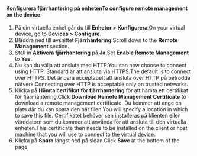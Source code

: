 
#### <a name="to-configure-remote-management-on-the-device"></a><span data-ttu-id="e3c5e-101">Konfigurera fjärrhantering på enheten</span><span class="sxs-lookup"><span data-stu-id="e3c5e-101">To configure remote management on the device</span></span>
1. <span data-ttu-id="e3c5e-102">På din virtuella enhet går du till **Enheter > Konfigurera**.</span><span class="sxs-lookup"><span data-stu-id="e3c5e-102">On your virtual device, go to **Devices > Configure**.</span></span>
2. <span data-ttu-id="e3c5e-103">Bläddra ned till avsnittet **Fjärrhantering**.</span><span class="sxs-lookup"><span data-stu-id="e3c5e-103">Scroll down to the **Remote Management** section.</span></span>
3. <span data-ttu-id="e3c5e-104">Ställ in **Aktivera fjärrhantering** på **Ja**.</span><span class="sxs-lookup"><span data-stu-id="e3c5e-104">Set **Enable Remote Management** to **Yes**.</span></span>
4. <span data-ttu-id="e3c5e-105">Nu kan du välja att ansluta med HTTP.</span><span class="sxs-lookup"><span data-stu-id="e3c5e-105">You can now choose to connect using HTTP.</span></span> <span data-ttu-id="e3c5e-106">Standard är att ansluta via HTTPS.</span><span class="sxs-lookup"><span data-stu-id="e3c5e-106">The default is to connect over HTTPS.</span></span> <span data-ttu-id="e3c5e-107">Det är bara acceptabelt att ansluta över HTTP på betrodda nätverk.</span><span class="sxs-lookup"><span data-stu-id="e3c5e-107">Connecting over HTTP is acceptable only on trusted networks.</span></span>
5. <span data-ttu-id="e3c5e-108">Klicka på **Hämta certifikat för fjärrhantering** för att hämta ett certifikat för fjärrhantering.</span><span class="sxs-lookup"><span data-stu-id="e3c5e-108">Click **Download Remote Management Certificate** to download a remote management certificate.</span></span> <span data-ttu-id="e3c5e-109">Du kommer att ange en plats där du kan spara den här filen.</span><span class="sxs-lookup"><span data-stu-id="e3c5e-109">You will specify a location in which to save this file.</span></span> <span data-ttu-id="e3c5e-110">Certifikatet behöver sen installeras på klienten eller värddatorn som du kommer att använda för att ansluta till den virtuella enheten.</span><span class="sxs-lookup"><span data-stu-id="e3c5e-110">This certificate then needs to be installed on the client or host machine that you will use to connect to the virtual device.</span></span>
6. <span data-ttu-id="e3c5e-111">Klicka på **Spara** längst ned på sidan.</span><span class="sxs-lookup"><span data-stu-id="e3c5e-111">Click **Save** at the bottom of the page.</span></span>

